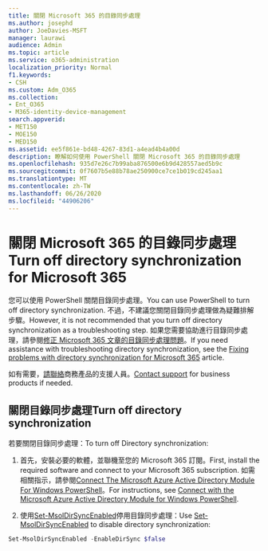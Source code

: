 ```yaml
---
title: 關閉 Microsoft 365 的目錄同步處理
ms.author: josephd
author: JoeDavies-MSFT
manager: laurawi
audience: Admin
ms.topic: article
ms.service: o365-administration
localization_priority: Normal
f1.keywords:
- CSH
ms.custom: Adm_O365
ms.collection:
- Ent_O365
- M365-identity-device-management
search.appverid:
- MET150
- MOE150
- MED150
ms.assetid: ee5f861e-bd48-4267-83d1-a4ead4b4a00d
description: 瞭解如何使用 PowerShell 關閉 Microsoft 365 的目錄同步處理
ms.openlocfilehash: 935d7e26c7b99aba876500e6b9d428557aed5b9c
ms.sourcegitcommit: 0f7607b5e88b78ae250900ce7ce1b019cd245aa1
ms.translationtype: MT
ms.contentlocale: zh-TW
ms.lasthandoff: 06/26/2020
ms.locfileid: "44906206"
---
```

# <a name="turn-off-directory-synchronization-for-microsoft-365"></a><span data-ttu-id="6c384-103">關閉 Microsoft 365 的目錄同步處理</span><span class="sxs-lookup"><span data-stu-id="6c384-103">Turn off directory synchronization for Microsoft 365</span></span>
<span data-ttu-id="6c384-104">您可以使用 PowerShell 關閉目錄同步處理。</span><span class="sxs-lookup"><span data-stu-id="6c384-104">You can use PowerShell to turn off directory synchronization.</span></span> <span data-ttu-id="6c384-105">不過，不建議您關閉目錄同步處理做為疑難排解步驟。</span><span class="sxs-lookup"><span data-stu-id="6c384-105">However, it is not recommended that you turn off directory synchronization as a troubleshooting step.</span></span> <span data-ttu-id="6c384-106">如果您需要協助進行目錄同步處理，請參閱[修正 Microsoft 365 文章的目錄同步處理問題](fix-problems-with-directory-synchronization.md)。</span><span class="sxs-lookup"><span data-stu-id="6c384-106">If you need assistance with troubleshooting directory synchronization, see the [Fixing problems with directory synchronization for Microsoft 365](fix-problems-with-directory-synchronization.md) article.</span></span> 
  
<span data-ttu-id="6c384-107">如有需要，[請聯絡](https://support.office.com/article/32a17ca7-6fa0-4870-8a8d-e25ba4ccfd4b)商務產品的支援人員。</span><span class="sxs-lookup"><span data-stu-id="6c384-107">[Contact support](https://support.office.com/article/32a17ca7-6fa0-4870-8a8d-e25ba4ccfd4b) for business products if needed.</span></span>
  
## <a name="turn-off-directory-synchronization"></a><span data-ttu-id="6c384-108">關閉目錄同步處理</span><span class="sxs-lookup"><span data-stu-id="6c384-108">Turn off directory synchronization</span></span>  
<span data-ttu-id="6c384-109">若要關閉目錄同步處理：</span><span class="sxs-lookup"><span data-stu-id="6c384-109">To turn off Directory synchronization:</span></span>
  
1. <span data-ttu-id="6c384-110">首先，安裝必要的軟體，並聯機至您的 Microsoft 365 訂閱。</span><span class="sxs-lookup"><span data-stu-id="6c384-110">First, install the required software and connect to your Microsoft 365 subscription.</span></span> <span data-ttu-id="6c384-111">如需相關指示，請參閱[Connect The Microsoft Azure Active Directory Module For Windows PowerShell](https://docs.microsoft.com/office365/enterprise/powershell/connect-to-office-365-powershell#connect-with-the-microsoft-azure-active-directory-module-for-windows-powershell)。</span><span class="sxs-lookup"><span data-stu-id="6c384-111">For instructions, see [Connect with the Microsoft Azure Active Directory Module for Windows PowerShell](https://docs.microsoft.com/office365/enterprise/powershell/connect-to-office-365-powershell#connect-with-the-microsoft-azure-active-directory-module-for-windows-powershell).</span></span>
    
2. <span data-ttu-id="6c384-112">使用[Set-MsolDirSyncEnabled](https://go.microsoft.com/fwlink/p/?LinkId=821939)停用目錄同步處理：</span><span class="sxs-lookup"><span data-stu-id="6c384-112">Use [Set-MsolDirSyncEnabled](https://go.microsoft.com/fwlink/p/?LinkId=821939) to disable directory synchronization:</span></span> 
    
  ```powershell
  Set-MsolDirSyncEnabled -EnableDirSync $false
  ```
